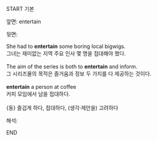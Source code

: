 START
기본

앞면:
entertain


뒷면:
<div>She had to <strong>entertain</strong> some boring local bigwigs. </div>그녀는 재미없는 지역 주요 인사 몇 명을 접대해야 했다.<br><br><div>The aim of the series is both to <strong>entertain</strong> and inform. </div><div><div>그 시리즈물의 목적은 즐거움과 정보 두 가지를 다 제공하는 것이다.</div></div><div><br></div><div><div><strong>entertain</strong> a person at coffee </div><div><div>커피 모임에서 남을 접대하다.</div></div></div><br>{동} 즐겁게 하다, 접대하다, (생각·제안을) 고려하다<br>


해석:

END